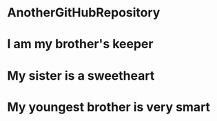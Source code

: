 # AnotherGitHubRepository
# I am my brother's keeper
# My sister is a sweetheart
# My youngest brother is very smart
